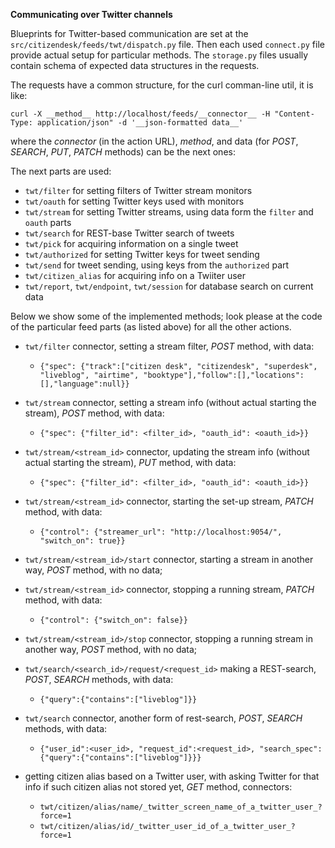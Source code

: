 
**Communicating over Twitter channels**

Blueprints for Twitter-based communication are set at the `src/citizendesk/feeds/twt/dispatch.py` file.
Then each used `connect.py` file provide actual setup for particular methods.
The `storage.py` files usually contain schema of expected data structures in the requests.

The requests have a common structure, for the curl comman-line util, it is like:
```
curl -X __method__ http://localhost/feeds/__connector__ -H "Content-Type: application/json" -d '__json-formatted data__'
```
where the _connector_ (in the action URL), _method_, and data (for _POST_, _SEARCH_, _PUT_, _PATCH_ methods) can be the next ones:

The next parts are used:
+ `twt/filter` for setting filters of Twitter stream monitors
+ `twt/oauth` for setting Twitter keys used with monitors
+ `twt/stream` for setting Twitter streams, using data form the `filter` and `oauth` parts
+ `twt/search` for REST-base Twitter search of tweets
+ `twt/pick` for acquiring information on a single tweet
+ `twt/authorized` for setting Twitter keys for tweet sending
+ `twt/send` for tweet sending, using keys from the `authorized` part
+ `twt/citizen_alias` for acquiring info on a Twiiter user
+ `twt/report`, `twt/endpoint`, `twt/session` for database search on current data

Below we show some of the implemented methods; look please at the code of the particular feed parts (as listed above) for all the other actions.

+ `twt/filter` connector, setting a stream filter, _POST_ method, with data:
  + `{"spec": {"track":["citizen desk", "citizendesk", "superdesk", "liveblog", "airtime", "booktype"],"follow":[],"locations":[],"language":null}}`

+ `twt/stream` connector, setting a stream info (without actual starting the stream), _POST_ method, with data:
  + `{"spec": {"filter_id": <filter_id>, "oauth_id": <oauth_id>}}`

+ `twt/stream/<stream_id>` connector, updating the stream info (without actual starting the stream), _PUT_ method, with data:
  + `{"spec": {"filter_id": <filter_id>, "oauth_id": <oauth_id>}}`

+ `twt/stream/<stream_id>` connector, starting the set-up stream, _PATCH_ method, with data:
  + `{"control": {"streamer_url": "http://localhost:9054/", "switch_on": true}}`

+ `twt/stream/<stream_id>/start` connector, starting a stream in another way, _POST_ method, with no data;

+ `twt/stream/<stream_id>` connector, stopping a running stream, _PATCH_ method, with data:
  + `{"control": {"switch_on": false}}`

+ `twt/stream/<stream_id>/stop` connector, stopping a running stream in another way, _POST_ method, with no data;

+ `twt/search/<search_id>/request/<request_id>` making a REST-search, _POST_, _SEARCH_ methods, with data:
  + `{"query":{"contains":["liveblog"]}}`

+ `twt/search` connector, another form of rest-search, _POST_, _SEARCH_ methods, with data:
  + `{"user_id":<user_id>, "request_id":<request_id>, "search_spec":{"query":{"contains":["liveblog"]}}}`

+ getting citizen alias based on a Twitter user, with asking Twitter for that info if such citizen alias not stored yet, _GET_ method, connectors:
  + `twt/citizen/alias/name/_twitter_screen_name_of_a_twitter_user_?force=1`
  + `twt/citizen/alias/id/_twitter_user_id_of_a_twitter_user_?force=1`

